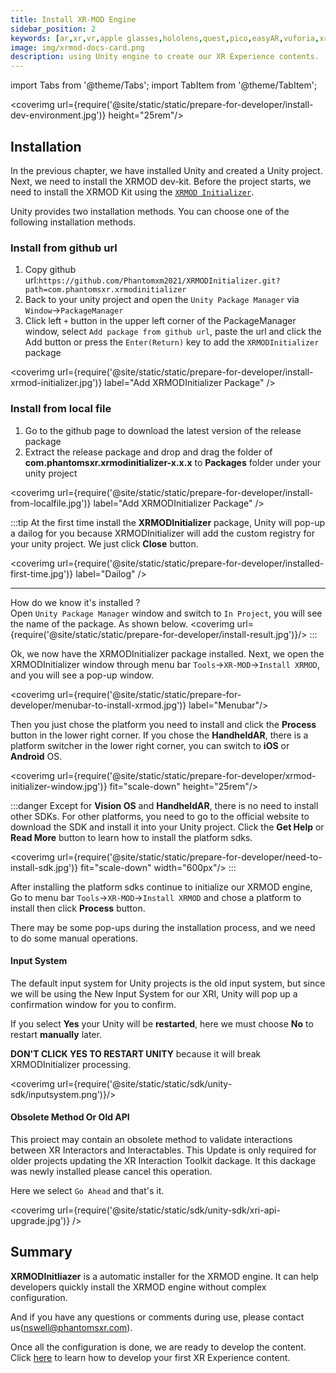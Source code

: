 ```yaml
---
title: Install XR-MOD Engine
sidebar_position: 2
keywords: [ar,xr,vr,apple glasses,hololens,quest,pico,easyAR,vuforia,xrmod,mod,doc,XR,facebook,meta,unity]
image: img/xrmod-docs-card.png
description: using Unity engine to create our XR Experience contents.
---
```


import Tabs from '@theme/Tabs';
import TabItem from '@theme/TabItem';

<coverimg url={require('@site/static/static/prepare-for-developer/install-dev-environment.jpg')} height="25rem"/>


## Installation

In the previous chapter, we have installed Unity and created a Unity project. Next, we need to install the XRMOD dev-kit. Before the project starts, we need to install the XRMOD Kit using the [`XRMOD Initializer`](https://github.com/Phantomxm2021/XRMODInitializer).

Unity provides two installation methods. You can choose one of the following installation methods.

### Install from github url

1. Copy github url:`https://github.com/Phantomxm2021/XRMODInitializer.git?path=com.phantomsxr.xrmodinitializer`
2. Back to your unity project and open the `Unity Package Manager` via `Window`->`PackageManager`
3. Click left `+` button  in the upper left corner of the PackageManager window, select `Add package from github url`, paste the url  and click the Add button or press the `Enter(Return)` key to add the `XRMODInitializer` package

<coverimg url={require('@site/static/static/prepare-for-developer/install-xrmod-initializer.jpg')} label="Add XRMODInitializer Package" />

### Install from local file
1. Go to the github page to download the latest version of the release package
2. Extract the release package and drop and drag the folder of **com.phantomsxr.xrmodinitializer-x.x.x**  to **Packages** folder under your unity project

<coverimg url={require('@site/static/static/prepare-for-developer/install-from-localfile.jpg')} label="Add XRMODInitializer Package" />

:::tip
At the first time install the **XRMODInitializer** package, Unity will pop-up a dailog for you because XRMODInitializer will add the custom registry for your unity project. We just click **Close** button.

<coverimg url={require('@site/static/static/prepare-for-developer/installed-first-time.jpg')} label="Dailog" />

-----

How do we know it's installed ?  
Open `Unity Package Manager` window and switch to `In Project`, you will see the name of the package. As shown below.
<coverimg url={require('@site/static/static/prepare-for-developer/install-result.jpg')}/>
:::

Ok, we now have the XRMODInitializer package installed. Next, we open the XRMODInitializer window through menu bar `Tools`->`XR-MOD`->`Install XRMOD`, and you will see a pop-up window. 

<coverimg url={require('@site/static/static/prepare-for-developer/menubar-to-install-xrmod.jpg')} label="Menubar"/>


Then you just chose the platform you need to install and click the **Process** button in the lower right corner. If you chose the **HandheldAR**, there is a platform switcher in the lower right corner, you can switch to **iOS** or **Android** OS.

<coverimg url={require('@site/static/static/prepare-for-developer/xrmod-initializer-window.jpg')} fit="scale-down" height="25rem"/>


:::danger
Except for **Vision OS** and **HandheldAR**, there is no need to install other SDKs. For other platforms, you need to go to the official website to download the SDK and install it into your Unity project. Click the **Get Help**  or **Read More** button to learn how to install the platform sdks.

<coverimg url={require('@site/static/static/prepare-for-developer/need-to-install-sdk.jpg')}  fit="scale-down" width="600px"/>
:::


After installing the platform sdks continue to initialize our XRMOD engine, Go to menu bar `Tools`->`XR-MOD`->`Install XRMOD` and chose a platform to install then click **Process** button.


There may be some pop-ups during the installation process, and we need to do some manual operations.

#### Input System 
The default input system for Unity projects is the old input system, but since we will be using the New Input System for our XRI, Unity will pop up a confirmation window for you to confirm.

If you select **Yes** your Unity will be **restarted**, here we must choose **No** to restart **manually** later.

**DON'T CLICK YES TO RESTART UNITY**  because it will break XRMODInitializer processing.

<coverimg url={require('@site/static/static/sdk/unity-sdk/inputsystem.png')}/>


#### Obsolete Method Or Old API


This proiect may contain an obsolete method to validate interactions between XR Interactors and Interactables. This Update is only required for older projects updating the XR Interaction Toolkit dackage. It this dackage was newly installed please cancel this operation.

Here we select `Go Ahead` and that's it.

<coverimg url={require('@site/static/static/sdk/unity-sdk/xri-api-upgrade.jpg')} />

## Summary

**XRMODInitliazer** is a automatic installer for the XRMOD engine. It can help developers quickly install the XRMOD engine without complex configuration.

And if you have any questions or comments during use, please contact us(nswell@phantomsxr.com).

Once all the configuration is done, we are ready to develop the content. Click [here](../tutorial-advanced/how-create-xrmod-project) to learn how to develop your first XR Experience content.

